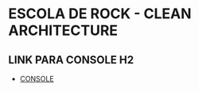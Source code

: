 # ESCOLA DE ROCK - CLEAN ARCHITECTURE

## LINK PARA CONSOLE H2

- [CONSOLE](http://localhost:9090/h2-console)